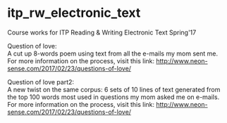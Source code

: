 # itp_rw_electronic_text
Course works for ITP Reading &amp; Writing Electronic Text Spring'17

Question of love: <br>
A cut up 8-words poem using text from all the e-mails my mom sent me. <br>
For more information on the process, visit this link: http://www.neon-sense.com/2017/02/23/questions-of-love/ <br>

Question of love part2: <br>
A new twist on the same corpus: 6 sets of 10 lines of text generated from the top 100 words most used in questions my mom asked me on e-mails. <br>
For more information on the process, visit this link: http://www.neon-sense.com/2017/02/23/questions-of-love/ <br>

